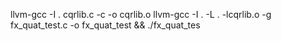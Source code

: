 llvm-gcc -I . cqrlib.c -c -o cqrlib.o
llvm-gcc -I . -L . -lcqrlib.o -g fx_quat_test.c -o fx_quat_test && ./fx_quat_tes
